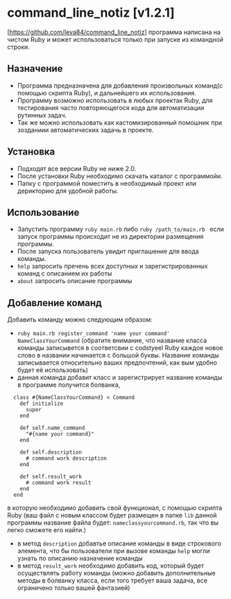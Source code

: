 # command_line_notiz  [v1.2.1]
 [https://github.com/leva84/command_line_notiz]
 программа написана на чистом Ruby и может использоваться только при запуске из командной строки.

## Назначение
 - Программа предназначена для добавления
  произвольных команд(с помощью скрипта Ruby),
  и дальнейшего их использования. 
 - Программу возможно использовать в любых проектак Ruby,
  для тестирования часто повторяющегося кода
  для автоматизации рутинных задач.
 - Так же можно использовать как кастомизированный
  помошник при зозданиии автоматических задачь в проекте.

## Установка
 - Подходят все версии Ruby не ниже 2.0.
 - После установки Ruby необходимо скачать каталог с программойи.
 - Папку с программой поместить в необходимый проект или дерикторию для удобной работы.
  
## Использование
  - Запустить программу `ruby main.rb` либо `ruby /path_to/main.rb `
  если запуск программы происходит не из директории размещения программы.
  - После запуска пользователь увидит приглашение для ввода команды.
  - `help` запросить пречень всех доступных и зарегистрированных команд с описанием их работы
  - `about` запросить описание программы
  
## Добавление команд
  Добавить команду можно следующим образом: 
  - `ruby main.rb register_command 'name your command' NameClassYourCommand`
  (обратите внимание, что название класса команды записывется в соответсвии с codstyeel Ruby
  каждое новое слово в названии начинается с большой буквы. Название команды записывается 
  относительно ваших предпочтений, как вым удобно будет её использовать)
  - данная команда добавит класс и зарегистрирует название команды в программе
  получится болванка,
  ```
    class #{NameClassYourCommand} < Command
      def initialize
        super
      end
    
      def self.name_command
        "#{name your command}"
      end
    
      def self.description
        # command work description
      end
    
      def self.result_work
        # command work result
      end
    end
  ```
  в которую необходимо добавить свой функционал, с помощью скрипта Ruby
  (ваш файл с новым классом будет размещен в папке `lib` данной программы
   название файла будет: `nameclassyourcommand.rb`, так что вы легко сможете его найти.)
  
 - в метод `description` добавтье описание команды в виде строкового элемента, 
 что бы пользователи при вызове команды `help` могли узнать по описанию назначение команды
 - в метод `result_work` необходимо добавить код, который будет осуществлять работу команды
 (можно добавить дополнительные методы в болванку класса, если того требует ваша задача, все
 ограничено только вашей фантазией)
  
